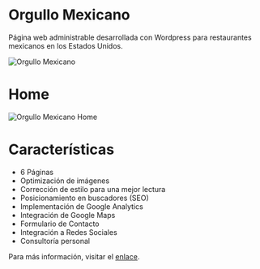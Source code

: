 # Orgullo Mexicano
Página web administrable desarrollada con Wordpress para restaurantes mexicanos en los Estados Unidos.

![Orgullo Mexicano](https://agenda89.files.wordpress.com/2016/10/orgullo-mexicano-mockup_1.jpg?w=924&h=562) 

# Home

![Orgullo Mexicano Home](https://agenda89.files.wordpress.com/2016/10/orgullo-mexicano-restaurant.png?w=924&h=3678) 

# Características
* 6 Páginas
* Optimización de imágenes
* Corrección de estilo para una mejor lectura
* Posicionamiento en buscadores (SEO)
* Implementación de Google Analytics
* Integración de Google Maps
* Formulario de Contacto
* Integración a Redes Sociales
* Consultoría personal

Para más información, visitar el [enlace](https://agenda89.wordpress.com/2016/11/18/orgullo-mexicano-la-pagina-web-para-su-restaurante/).
